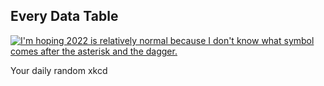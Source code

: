 ## Every Data Table
[![I'm hoping 2022 is relatively normal because I don't know what symbol comes after the asterisk and the dagger.](https://imgs.xkcd.com/comics/every_data_table.png)](https://xkcd.com/2502/ "I'm hoping 2022 is relatively normal because I don't know what symbol comes after the asterisk and the dagger.")

Your daily random xkcd
